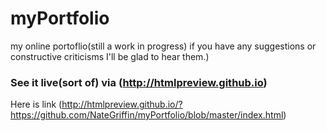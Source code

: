 myPortfolio
===========

my online portoflio(still a work in progress) if you have any suggestions or constructive criticisms I'll be glad to hear them.)

### See it live(sort of) via (http://htmlpreview.github.io)
Here is link (http://htmlpreview.github.io/?https://github.com/NateGriffin/myPortfolio/blob/master/index.html)

